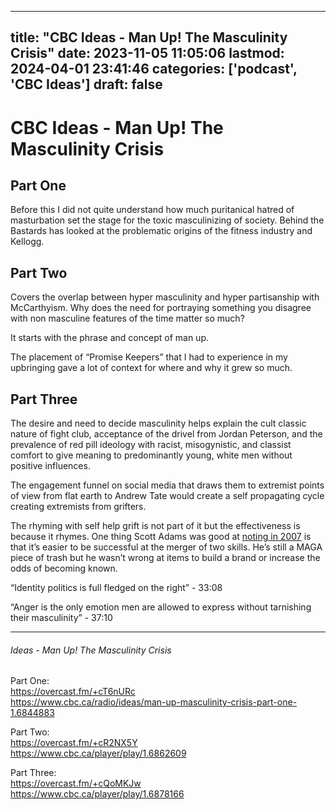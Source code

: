 
---
title: "CBC Ideas - Man Up! The Masculinity Crisis"
date: 2023-11-05 11:05:06
lastmod: 2024-04-01 23:41:46
categories: ['podcast', 'CBC Ideas']
draft: false
---


# CBC Ideas - Man Up! The Masculinity Crisis

## Part One

Before this I did not quite understand how much puritanical hatred of masturbation set the stage for the toxic masculinizing of society. Behind the Bastards has looked at the problematic origins of the fitness industry and Kellogg.

## Part Two

Covers the overlap between hyper masculinity and hyper partisanship with McCarthyism. Why does the need for portraying something you disagree with non masculine features of the time matter so much?

It starts with the phrase and concept of man up.

The placement of “Promise Keepers” that I had to experience in my upbringing gave a lot of context for where and why it grew so much. 

## Part Three

The desire and need to decide masculinity helps explain the cult classic nature of fight club, acceptance of the drivel from Jordan Peterson, and the prevalence of red pill ideology with racist, misogynistic, and classist comfort to give meaning to predominantly young, white men without positive influences.

The engagement funnel on social media that draws them to extremist points of view from flat earth to Andrew Tate would create a self propagating cycle creating extremists from grifters.

The rhyming with self help grift is not part of it but the effectiveness is because it rhymes. One thing Scott Adams was good at [noting in 2007](https://dilbertblog.typepad.com/the_dilbert_blog/2007/07/career-advice.html) is that it’s easier to be successful at the merger of two skills. He’s still a MAGA piece of trash but he wasn’t wrong at items to build a brand or increase the odds of becoming known.

“Identity politics is full fledged on the right” - 33:08

“Anger is the only emotion men are allowed to express without tarnishing their masculinity” - 37:10



---
###### Ideas - Man Up! The Masculinity Crisis

Part One:  
https://overcast.fm/+cT6nURc  
https://www.cbc.ca/radio/ideas/man-up-masculinity-crisis-part-one-1.6844883

Part Two:  
https://overcast.fm/+cR2NX5Y  
https://www.cbc.ca/player/play/1.6862609

Part Three:  
https://overcast.fm/+cQoMKJw  
https://www.cbc.ca/player/play/1.6878166

<!-- #public -->
<!-- #podcast -->
<!-- #CBC Ideas# -->

<!-- {BearID:8660E945-5580-4203-AE63-E77AE0C29DC0} -->
